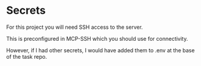 # Secrets

For this project you will need SSH access to the server. 

This is preconfigured in MCP-SSH which you should use for connectivity. 

However, if I had other secrets, I would have added them to .env at the base of the task repo. 